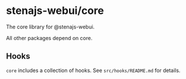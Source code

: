 # stenajs-webui/core

> 

The core library for @stenajs-webui.

All other packages depend on core.

## Hooks

`core` includes a collection of hooks.
See `src/hooks/README.md` for details.
